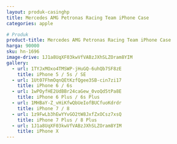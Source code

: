```yaml
---
layout: produk-casinghp
title: Mercedes AMG Petronas Racing Team iPhone Case
categories: apple

# Produk
product-title: Mercedes AMG Petronas Racing Team iPhone Case
harga: 90000
sku: hn-1696
image-drive: 1J1a8UqXF03kwVfVABzJXhSLZOram8YIM
gallery:
  - url: 1TYJxMOxo4TMSWP-jHuGQ-6uhQb7SF8zE
    title: iPhone 5 / 5s / SE
  - url: 1Ut07FhmOqnQEtKzfQgee3SB-cin7zi17
    title: iPhone 6 / 6s
  - url: 1wPOyfHE2UdBBr24caGew_0voQd5tPa8E
    title: iPhone 6 Plus / 6s Plus
  - url: 1MHBaY-Z_vHiKfwQbUeIofBUCfuoKdrdr
    title: iPhone 7 / 8
  - url: 1z9FwLb3hEwYYvGO2tW8JxfZxOCsz7xsQ
    title: iPhone 7 Plus / 8 Plus
  - url: 1J1a8UqXF03kwVfVABzJXhSLZOram8YIM
    title: iPhone X
---
```

